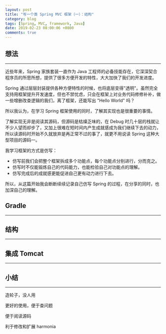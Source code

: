 ```yaml
---
layout: post
title: "写一个类 Spring MVC 框架（一）：结构"
category: blog
tags: [Spring, MVC, framework, Java]
date: 2019-02-23 08:00:06 +0800
comments: true
---
```


## 想法
---
近些年来，Spring 家族套装一直作为 Java 工程师的必备技能存在，它深深契合程序员的所思所想，提供了很多方便开发的特性，大大加快了我们的开发进度。

Spring 通过层层封装提供各种方便特性的时候，也将底层变得"透明"。虽然完全支持用框架提升开发速度，但也不禁忧虑，只会在框架上对业务代码修修补补，做一些增删改查逻辑的我们，离了框架，还能写出 "Hello World" 吗？

所以我认为，在学习 Spring 框架使用的同时，了解其实现也是很重要的事情。

了解实现无非是阅读其源码，但源码是枯燥乏味的，在 Debug 时几十层的栈就让不少人望而却步了，又加上很难在短时间内产生成就感成为我们继续下去的动力，所以读源码时开始不久就放弃是再正常不过的事了，就更不用说读 Spring 这种大型项目的源码一。

我学习框架的方式是仿写：

- 仿写前我们会把整个框架拆成多个功能点，每个功能点分别进行，分而克之。
- 仿写时不仅能锻炼自己的代码能力，也能检验自己对功能点的理解。
- 仿写完成后的成就感更能促进自己更有动力进行下去。

所以，从这篇开始我会断断续续记录自己仿写 Spring 的过程，在分享的同时，也加深自己的理解。

## Gradle
---


## 结构
---

## 集成 Tomcat
---

## 小结
---
造轮子，没人用

更好的使用，便于查问题

便于阅读源码

利于修改和扩展 harmonia